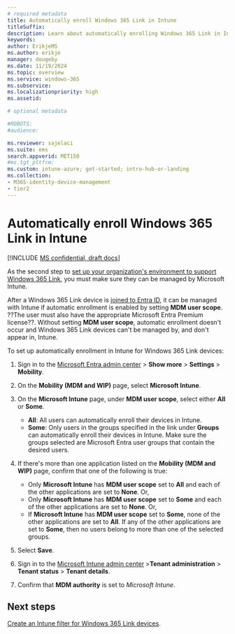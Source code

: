 ```yaml
---
# required metadata
title: Automatically enroll Windows 365 Link in Intune
titleSuffix:
description: Learn about automatically enrolling Windows 365 Link in Intune
keywords:
author: ErikjeMS 
ms.author: erikje
manager: dougeby
ms.date: 11/19/2024
ms.topic: overview
ms.service: windows-365
ms.subservice:
ms.localizationpriority: high
ms.assetid: 

# optional metadata

#ROBOTS:
#audience:

ms.reviewer: sajelaci
ms.suite: ems
search.appverid: MET150
#ms.tgt_pltfrm:
ms.custom: intune-azure; get-started; intro-hub-or-landing
ms.collection:
- M365-identity-device-management
- tier2
---
```


# Automatically enroll Windows 365 Link in Intune

[!INCLUDE [MS confidential, draft docs](../includes/draft-doc.md)]

As the second step to [set up your organization's environment to support Windows 365 Link](deployment-overview.md), you must make sure they can be managed by Microsoft Intune.

After a Windows 365 Link device is [joined to Entra ID](join-microsoft-entra.md), it can be managed with Intune if automatic enrollment is enabled by setting **MDM user scope**. ??The user must also have the appropriate Microsoft Entra Premium license??. Without setting **MDM user scope**, automatic enrollment doesn't occur and Windows 365 Link devices can't be managed by, and don't appear in, Intune.

To set up automatically enrollment in Intune for Windows 365 Link devices:

1. Sign in to the [Microsoft Entra admin center](https://aad.portal.azure.com/) > **Show more** > **Settings** > **Mobility**.
2. On the **Mobility (MDM and WIP)** page, select **Microsoft Intune**.
3. On the **Microsoft Intune** page, under **MDM user scope**, select either **All** or **Some**.

   - **All**: All users can automatically enroll their devices in Intune.
   - **Some**: Only users in the groups specified in the link under **Groups** can automatically enroll their devices in Intune. Make sure the groups selected are Microsoft Entra user groups that contain the desired users.

4. If there's more than one application listed on the **Mobility (MDM and WIP)** page, confirm that one of the following is true:

    - Only **Microsoft Intune** has **MDM user scope** set to **All** and each of the other applications are set to **None**. Or,
    - Only **Microsoft Intune** has **MDM user scope** set to **Some** and each of the other applications are set to **None**. Or,
    - If **Microsoft Intune** has **MDM user scope** set to **Some**, none of the other applications are set to **All**. If any of the other applications are set to **Some**, then no users belong to more than one of the selected groups.

5. Select **Save**.
6. Sign in to the [Microsoft Intune admin center](https://go.microsoft.com/fwlink/?linkid=2109431) >**Tenant administration** > **Tenant status** > **Tenant details**.
7. Confirm that **MDM authority** is set to *Microsoft Intune*.

<!-- ########################## -->
## Next steps

[Create an Intune filter for Windows 365 Link devices](create-intune-filter.md).
